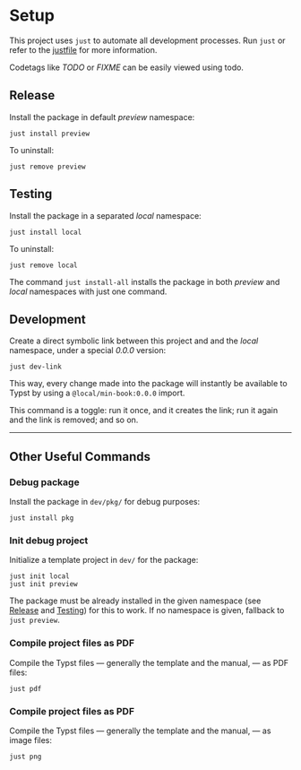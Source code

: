 
# Setup

This project uses `just` to automate all development processes. Run `just` or
refer to the [justfile](justfile) for more information.

Codetags like _TODO_ or _FIXME_ can be easily viewed using todo.


## Release

Install the package in default _preview_ namespace:

```
just install preview
```

To uninstall:

```
just remove preview
```


## Testing

Install the package in a separated _local_ namespace:

```
just install local
```

To uninstall:

```
just remove local
```

The command `just install-all` installs the package in both _preview_ and _local_
namespaces with just one command.


## Development

Create a direct symbolic link between this project and and the _local_ namespace,
under a special _0.0.0_ version:

```
just dev-link
```

This way, every change made into the package will instantly be available to 
Typst by using a `@local/min-book:0.0.0` import.

This command is a toggle: run it once, and it creates the link; run it again and
the link is removed; and so on.


-------------------------


## Other Useful Commands


### Debug package

Install the package in `dev/pkg/` for debug purposes:

```
just install pkg
```


### Init debug project

Initialize a template project in `dev/` for the package:

```
just init local
just init preview
```

The package must be already installed in the given namespace (see
[Release](#release) and [Testing](#testing)) for this to work. If no namespace
is given, fallback to `just preview`.


### Compile project files as PDF

Compile the Typst files — generally the template and the manual, — as PDF files:

```
just pdf
```


### Compile project files as PDF

Compile the Typst files — generally the template and the manual, — as image
files:

```
just png
```